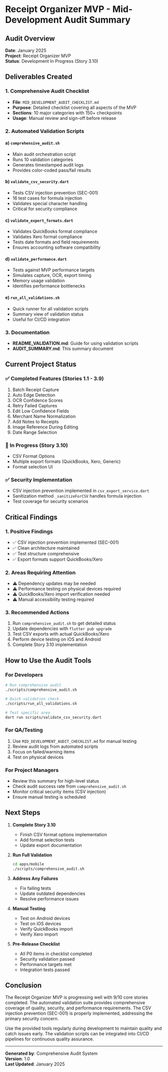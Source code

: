 # Receipt Organizer MVP - Mid-Development Audit Summary

## Audit Overview
**Date**: January 2025  
**Project**: Receipt Organizer MVP  
**Status**: Development In Progress (Story 3.10)

## Deliverables Created

### 1. Comprehensive Audit Checklist
- **File**: `MID_DEVELOPMENT_AUDIT_CHECKLIST.md`
- **Purpose**: Detailed checklist covering all aspects of the MVP
- **Sections**: 10 major categories with 150+ checkpoints
- **Usage**: Manual review and sign-off before release

### 2. Automated Validation Scripts

#### a) `comprehensive_audit.sh`
- Main audit orchestration script
- Runs 10 validation categories
- Generates timestamped audit logs
- Provides color-coded pass/fail results

#### b) `validate_csv_security.dart`
- Tests CSV injection prevention (SEC-001)
- 16 test cases for formula injection
- Validates special character handling
- Critical for security compliance

#### c) `validate_export_formats.dart`
- Validates QuickBooks format compliance
- Validates Xero format compliance
- Tests date formats and field requirements
- Ensures accounting software compatibility

#### d) `validate_performance.dart`
- Tests against MVP performance targets
- Simulates capture, OCR, export timing
- Memory usage validation
- Identifies performance bottlenecks

#### e) `run_all_validations.sh`
- Quick runner for all validation scripts
- Summary view of validation status
- Useful for CI/CD integration

### 3. Documentation
- **README_VALIDATION.md**: Guide for using validation scripts
- **AUDIT_SUMMARY.md**: This summary document

## Current Project Status

### ✅ Completed Features (Stories 1.1 - 3.9)
1. Batch Receipt Capture
2. Auto Edge Detection
3. OCR Confidence Scores
4. Retry Failed Captures
5. Edit Low Confidence Fields
6. Merchant Name Normalization
7. Add Notes to Receipts
8. Image Reference During Editing
9. Date Range Selection

### 🚧 In Progress (Story 3.10)
- CSV Format Options
- Multiple export formats (QuickBooks, Xero, Generic)
- Format selection UI

### ✅ Security Implementation
- CSV injection prevention implemented in `csv_export_service.dart`
- Sanitization method `_sanitizeForCSV` handles formula injection
- Test coverage for security scenarios

## Critical Findings

### 1. Positive Findings
- ✅ CSV injection prevention implemented (SEC-001)
- ✅ Clean architecture maintained
- ✅ Test structure comprehensive
- ✅ Export formats support QuickBooks/Xero

### 2. Areas Requiring Attention
- ⚠️ Dependency updates may be needed
- ⚠️ Performance testing on physical devices required
- ⚠️ QuickBooks/Xero import verification needed
- ⚠️ Manual accessibility testing required

### 3. Recommended Actions
1. Run `comprehensive_audit.sh` to get detailed status
2. Update dependencies with `flutter pub upgrade`
3. Test CSV exports with actual QuickBooks/Xero
4. Perform device testing on iOS and Android
5. Complete Story 3.10 implementation

## How to Use the Audit Tools

### For Developers
```bash
# Run comprehensive audit
./scripts/comprehensive_audit.sh

# Quick validation check
./scripts/run_all_validations.sh

# Test specific area
dart run scripts/validate_csv_security.dart
```

### For QA/Testing
1. Use `MID_DEVELOPMENT_AUDIT_CHECKLIST.md` for manual testing
2. Review audit logs from automated scripts
3. Focus on failed/warning items
4. Test on physical devices

### For Project Managers
- Review this summary for high-level status
- Check audit success rate from `comprehensive_audit.sh`
- Monitor critical security items (CSV injection)
- Ensure manual testing is scheduled

## Next Steps

1. **Complete Story 3.10**
   - Finish CSV format options implementation
   - Add format selection tests
   - Update export documentation

2. **Run Full Validation**
   ```bash
   cd apps/mobile
   ./scripts/comprehensive_audit.sh
   ```

3. **Address Any Failures**
   - Fix failing tests
   - Update outdated dependencies
   - Resolve performance issues

4. **Manual Testing**
   - Test on Android devices
   - Test on iOS devices
   - Verify QuickBooks import
   - Verify Xero import

5. **Pre-Release Checklist**
   - All P0 items in checklist completed
   - Security validation passed
   - Performance targets met
   - Integration tests passed

## Conclusion

The Receipt Organizer MVP is progressing well with 9/10 core stories completed. The automated validation suite provides comprehensive coverage of quality, security, and performance requirements. The CSV injection prevention (SEC-001) is properly implemented, addressing the primary security concern.

Use the provided tools regularly during development to maintain quality and catch issues early. The validation scripts can be integrated into CI/CD pipelines for continuous quality assurance.

---

**Generated by**: Comprehensive Audit System  
**Version**: 1.0  
**Last Updated**: January 2025